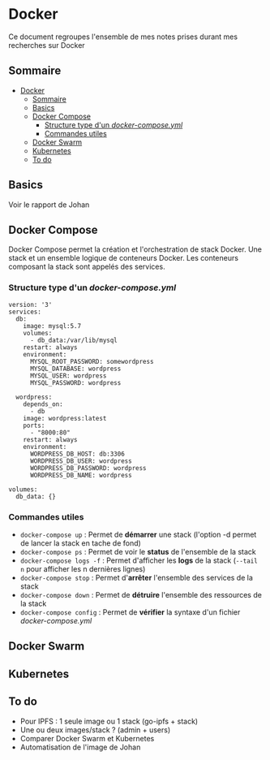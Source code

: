 # Docker

Ce document regroupes l'ensemble de mes notes prises durant mes recherches sur Docker

## Sommaire

- [Docker](#docker)
  - [Sommaire](#sommaire)
  - [Basics](#basics)
  - [Docker Compose](#docker-compose)
    - [Structure type d'un *docker-compose.yml*](#structure-type-dun-docker-composeyml)
    - [Commandes utiles](#commandes-utiles)
  - [Docker Swarm](#docker-swarm)
  - [Kubernetes](#kubernetes)
  - [To do](#to-do)

## Basics

Voir le rapport de Johan

## Docker Compose

Docker Compose permet la création et l'orchestration de stack Docker. Une stack et un ensemble logique de conteneurs Docker. Les conteneurs composant la stack sont appelés des services.

### Structure type d'un *docker-compose.yml*

```Docker
version: '3'
services:
  db:
    image: mysql:5.7
    volumes:
      - db_data:/var/lib/mysql
    restart: always
    environment:
      MYSQL_ROOT_PASSWORD: somewordpress
      MYSQL_DATABASE: wordpress
      MYSQL_USER: wordpress
      MYSQL_PASSWORD: wordpress
    
  wordpress:
    depends_on:
      - db
    image: wordpress:latest
    ports:
      - "8000:80"
    restart: always
    environment:
      WORDPRESS_DB_HOST: db:3306
      WORDPRESS_DB_USER: wordpress
      WORDPRESS_DB_PASSWORD: wordpress
      WORDPRESS_DB_NAME: wordpress

volumes:
  db_data: {}
```

### Commandes utiles

- `docker-compose up` : Permet de **démarrer** une stack (l'option -d permet de lancer la stack en tache de fond)
- `docker-compose ps` : Permet de voir le **status** de l'ensemble de la stack
- `docker-compose logs -f` : Permet d'afficher les **logs** de la stack (`--tail n` pour afficher les n dernières lignes)
- `docker-compose stop` : Permet d'**arrêter** l'ensemble des services de la stack
- `docker-compose down` : Permet de **détruire** l'ensemble des ressources de la stack
- `docker-compose config` : Permet de **vérifier** la syntaxe d'un fichier *docker-compose.yml* 


## Docker Swarm


## Kubernetes



## To do 

- Pour IPFS : 1 seule image ou 1 stack (go-ipfs + stack)
- Une ou deux images/stack ? (admin + users)
- Comparer Docker Swarm et Kubernetes
- Automatisation de l'image de Johan